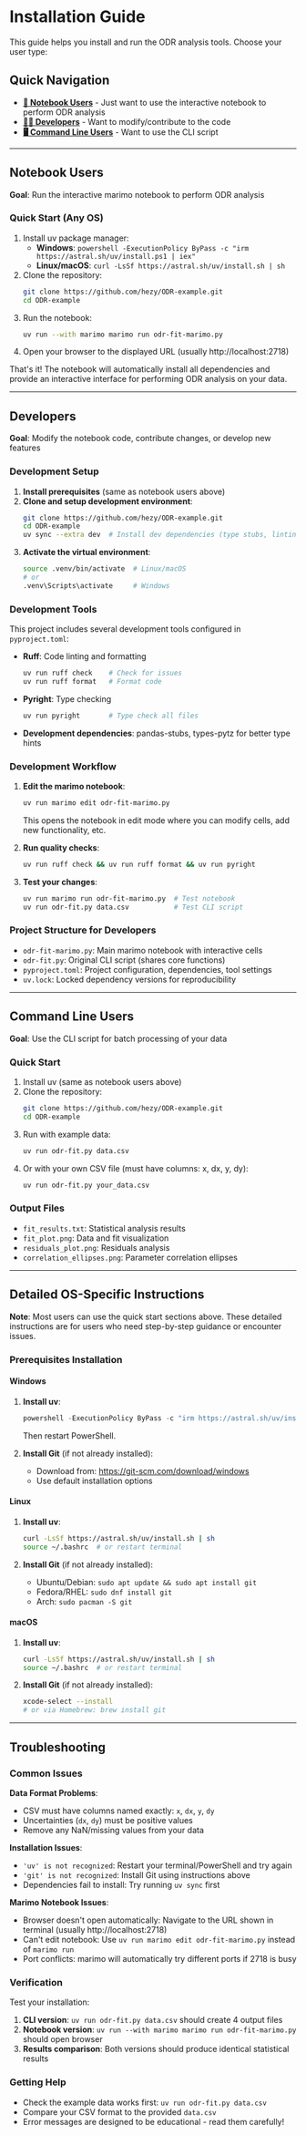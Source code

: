 # Installation Guide

This guide helps you install and run the ODR analysis tools. Choose your user type:

## Quick Navigation
- **[📓 Notebook Users](#notebook-users)** - Just want to use the interactive notebook to perform ODR analysis
- **[👩‍💻 Developers](#developers)** - Want to modify/contribute to the code
- **[🖥️ Command Line Users](#command-line-users)** - Want to use the CLI script

---

## Notebook Users

**Goal**: Run the interactive marimo notebook to perform ODR analysis

### Quick Start (Any OS)
1. Install uv package manager:
   - **Windows**: `powershell -ExecutionPolicy ByPass -c "irm https://astral.sh/uv/install.ps1 | iex"`
   - **Linux/macOS**: `curl -LsSf https://astral.sh/uv/install.sh | sh`
2. Clone the repository:
   ```bash
   git clone https://github.com/hezy/ODR-example.git
   cd ODR-example
   ```
3. Run the notebook:
   ```bash
   uv run --with marimo marimo run odr-fit-marimo.py
   ```
4. Open your browser to the displayed URL (usually http://localhost:2718)

That's it! The notebook will automatically install all dependencies and provide an interactive interface for performing ODR analysis on your data.

---

## Developers

**Goal**: Modify the notebook code, contribute changes, or develop new features

### Development Setup

1. **Install prerequisites** (same as notebook users above)
2. **Clone and setup development environment**:
   ```bash
   git clone https://github.com/hezy/ODR-example.git
   cd ODR-example
   uv sync --extra dev  # Install dev dependencies (type stubs, linting tools)
   ```
3. **Activate the virtual environment**:
   ```bash
   source .venv/bin/activate  # Linux/macOS
   # or
   .venv\Scripts\activate     # Windows
   ```

### Development Tools

This project includes several development tools configured in `pyproject.toml`:

- **Ruff**: Code linting and formatting
  ```bash
  uv run ruff check    # Check for issues
  uv run ruff format   # Format code
  ```
- **Pyright**: Type checking
  ```bash
  uv run pyright       # Type check all files
  ```
- **Development dependencies**: pandas-stubs, types-pytz for better type hints

### Development Workflow

1. **Edit the marimo notebook**:
   ```bash
   uv run marimo edit odr-fit-marimo.py
   ```
   This opens the notebook in edit mode where you can modify cells, add new functionality, etc.

2. **Run quality checks**:
   ```bash
   uv run ruff check && uv run ruff format && uv run pyright
   ```

3. **Test your changes**:
   ```bash
   uv run marimo run odr-fit-marimo.py  # Test notebook
   uv run odr-fit.py data.csv           # Test CLI script
   ```

### Project Structure for Developers
- `odr-fit-marimo.py`: Main marimo notebook with interactive cells
- `odr-fit.py`: Original CLI script (shares core functions)
- `pyproject.toml`: Project configuration, dependencies, tool settings
- `uv.lock`: Locked dependency versions for reproducibility

---

## Command Line Users

**Goal**: Use the CLI script for batch processing of your data

### Quick Start
1. Install uv (same as notebook users above)
2. Clone the repository:
   ```bash
   git clone https://github.com/hezy/ODR-example.git
   cd ODR-example
   ```
3. Run with example data:
   ```bash
   uv run odr-fit.py data.csv
   ```
4. Or with your own CSV file (must have columns: x, dx, y, dy):
   ```bash
   uv run odr-fit.py your_data.csv
   ```

### Output Files
- `fit_results.txt`: Statistical analysis results
- `fit_plot.png`: Data and fit visualization
- `residuals_plot.png`: Residuals analysis
- `correlation_ellipses.png`: Parameter correlation ellipses

---

## Detailed OS-Specific Instructions

**Note**: Most users can use the quick start sections above. These detailed instructions are for users who need step-by-step guidance or encounter issues.

### Prerequisites Installation

#### Windows
1. **Install uv**:
   ```powershell
   powershell -ExecutionPolicy ByPass -c "irm https://astral.sh/uv/install.ps1 | iex"
   ```
   Then restart PowerShell.

2. **Install Git** (if not already installed):
   - Download from: https://git-scm.com/download/windows
   - Use default installation options

#### Linux
1. **Install uv**:
   ```bash
   curl -LsSf https://astral.sh/uv/install.sh | sh
   source ~/.bashrc  # or restart terminal
   ```

2. **Install Git** (if not already installed):
   - Ubuntu/Debian: `sudo apt update && sudo apt install git`
   - Fedora/RHEL: `sudo dnf install git`
   - Arch: `sudo pacman -S git`

#### macOS
1. **Install uv**:
   ```bash
   curl -LsSf https://astral.sh/uv/install.sh | sh
   source ~/.bashrc  # or restart terminal
   ```

2. **Install Git** (if not already installed):
   ```bash
   xcode-select --install
   # or via Homebrew: brew install git
   ```

---

## Troubleshooting

### Common Issues

**Data Format Problems**:
- CSV must have columns named exactly: `x`, `dx`, `y`, `dy`
- Uncertainties (`dx`, `dy`) must be positive values
- Remove any NaN/missing values from your data

**Installation Issues**:
- `'uv' is not recognized`: Restart your terminal/PowerShell and try again
- `'git' is not recognized`: Install Git using instructions above
- Dependencies fail to install: Try running `uv sync` first

**Marimo Notebook Issues**:
- Browser doesn't open automatically: Navigate to the URL shown in terminal (usually http://localhost:2718)
- Can't edit notebook: Use `uv run marimo edit odr-fit-marimo.py` instead of `marimo run`
- Port conflicts: marimo will automatically try different ports if 2718 is busy

### Verification
Test your installation:
1. **CLI version**: `uv run odr-fit.py data.csv` should create 4 output files
2. **Notebook version**: `uv run --with marimo marimo run odr-fit-marimo.py` should open browser
3. **Results comparison**: Both versions should produce identical statistical results

### Getting Help
- Check the example data works first: `uv run odr-fit.py data.csv`
- Compare your CSV format to the provided `data.csv`
- Error messages are designed to be educational - read them carefully!
